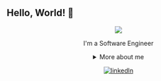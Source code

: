 ## Hello, World! 👋

<div align="center">
  
<img src="https://github.blog/wp-content/uploads/2018/10/46896184-b679fc80-ce30-11e8-88bf-921e9b788f7c.gif?resize=200%2C200" />

I'm a Software Engineer

<details>
  <summary> More about me</summary>
<div align="left">
 
``` js
const stebs = {
    personal: {
        fullName: 'Julia Romenia',
        birthDate: '1998-11-18',
        pronouns: 'she' | 'her',
    },
    technical: {
        technologies: {
            backEnd: {
                .Net [ 'C#', 'ASP.NET Core', 'MVC', 'Entity Framework Core', 'Dapper', 'xUnit' ]
            },
            frontEnd: {
                Javascript: ['React'],
                HTML,
                CSS: ['styled-components', 'Bootstrap'],
            },
    }
}
```
  </div>
</details>

[![linkedln](https://img.shields.io/badge/LinkedIn-0077B5?style=for-the-badge&logo=linkedin&logoColor=white)](https://linkedin.com/in/julia-romenia-9513971b7)
</div>
